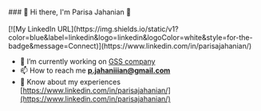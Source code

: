 <!-- Intro -->

<h1 align="center"></h1>
<p> 
### 🌱 Hi there, I'm Parisa Jahanian 👋 

</br>
</br>
[![My LinkedIn URL](https://img.shields.io/static/v1?color=blue&label=linkedin&logo=linkedin&logoColor=white&style=for-the-badge&message=Connect)](https://www.linkedin.com/in/parisajahanian/)

- 🔭 I’m currently working on [GSS company](https://gssint.com/en/)
- 📫 How to reach me **p.jahaniiian@gmail.com**
- 📄 Know about my experiences [https://www.linkedin.com/in/parisajahanian/](https://www.linkedin.com/in/parisajahanian/)
  

